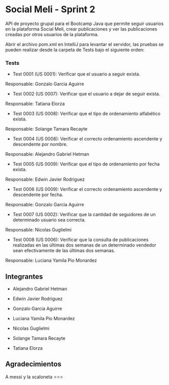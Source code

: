 
# Social Meli - Sprint 2

API de proyecto grupal para el Bootcamp Java que permite seguir usuarios en la plataforma Social Meli, crear publicaciones y ver las publicaciones creadas por otros usuarios de la plataforma.

Abrir el archivo pom.xml en IntelliJ para levantar el servidor, las pruebas se pueden realizar desde la carpeta de Tests bajo el siguiente orden:

### Tests

- Test 0001 (US 0001): Verificar que el usuario a seguir exista.

Responsable: Gonzalo Garcia Aguirre

- Test 0002 (US 0007): Verificar que el usuario a dejar de seguir exista.

Responsable: Tatiana Elorza

- Test 0003 (US 0008): Verificar que el tipo de ordenamiento alfabético exista.

Responsable: Solange Tamara Recayte

- Test 0004 (US 0008): Verificar el correcto ordenamiento ascendente y descendente por nombre.

Responsable: Alejandro Gabriel Hetman

- Test 0005 (US 0009): Verificar que el tipo de ordenamiento por fecha exista.

Responsable: Edwin Javier Rodriguez

- Test 0006 (US 0009): Verificar el correcto ordenamiento ascendente y descendente por fecha.

Responsable: Gonzalo Garcia Aguirre

- Test 0007 (US 0002): Verificar que la cantidad de seguidores de un determinado usuario sea correcta.

Responsable: Nicolas Guglielmi

- Test 0008 (US 0006): Verificar que la consulta de publicaciones realizadas en las últimas dos semanas de un determinado vendedor sean efectivamente de las últimas dos semanas. 

Responsable: Luciana Yamila Pio Monardez


## Integrantes

- Alejandro Gabriel Hetman

- Edwin Javier Rodriguez

- Gonzalo Garcia Aguirre

- Luciana Yamila Pio Monardez

- Nicolas Guglielmi

- Solange Tamara Recayte

- Tatiana Elorza


## Agradecimientos 

A messi y la scaloneta ⭐⭐⭐

